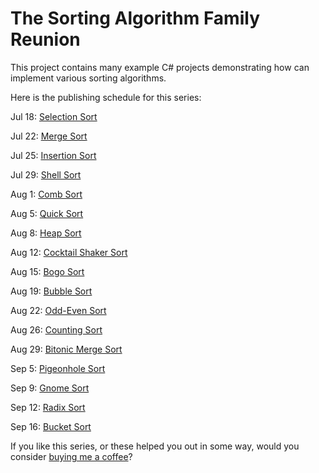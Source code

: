 # The Sorting Algorithm Family Reunion

This project contains many example C# projects demonstrating how can implement various sorting algorithms.

Here is the publishing schedule for this series:

Jul 18: [Selection Sort](https://exceptionnotfound.net/selection-sort-csharp-the-sorting-algorithm-family-reunion/)

Jul 22: [Merge Sort](https://exceptionnotfound.net/merge-sort-csharp-the-sorting-algorithm-family-reunion/)

Jul 25: [Insertion Sort](https://exceptionnotfound.net/insertion-sort-csharp-the-sorting-algorithm-family-reunion/)

Jul 29: [Shell Sort](https://exceptionnotfound.net/shell-sort-csharp-the-sorting-algorithm-family-reunion/)

Aug 1: [Comb Sort](https://exceptionnotfound.net/comb-sort-csharp-the-sorting-algorithm-family-reunion/)

Aug 5: [Quick Sort](https://exceptionnotfound.net/quick-sort-csharp-the-sorting-algorithm-family-reunion/)

Aug 8: [Heap Sort](https://exceptionnotfound.net/heap-sort-csharp-the-sorting-algorithm-family-reunion/)

Aug 12: [Cocktail Shaker Sort](https://exceptionnotfound.net/cocktail-shaker-sort-csharp-the-sorting-algorithm-family-reunion/)

Aug 15: [Bogo Sort](https://exceptionnotfound.net/bogosort-csharp-the-sorting-algorithm-family-reunion/)

Aug 19: [Bubble Sort](https://exceptionnotfound.net/bubble-sort-csharp-the-sorting-algorithm-family-reunion/)

Aug 22: [Odd-Even Sort](https://exceptionnotfound.net/odd-even-sort-csharp-the-sorting-algorithm-family-reunion/)

Aug 26: [Counting Sort](https://exceptionnotfound.net/counting-sort-csharp-the-sorting-algorithm-family-reunion/)

Aug 29: [Bitonic Merge Sort](https://exceptionnotfound.net/bitonic-merge-sort-csharp-the-sorting-algorithm-family-reunion/)

Sep 5: [Pigeonhole Sort](https://exceptionnotfound.net/pigeonhole-sort-csharp-the-sorting-algorithm-family-reunion/)

Sep 9: [Gnome Sort](https://exceptionnotfound.net/gnome-sort-csharp-the-sorting-algorithm-family-reunion/)

Sep 12: [Radix Sort](https://exceptionnotfound.net/radix-sort-csharp-the-sorting-algorithm-family-reunion/)

Sep 16: [Bucket Sort](https://exceptionnotfound.net/bucket-sort-csharp-the-sorting-algorithm-family-reunion/)

If you like this series, or these helped you out in some way, would you consider [buying me a coffee](https://www.buymeacoffee.com/exceptionnotfnd)?
